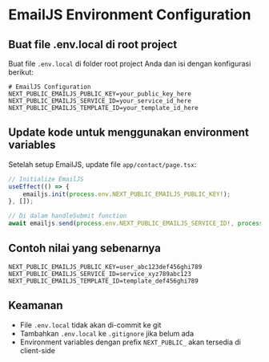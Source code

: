 # EmailJS Environment Configuration

## Buat file .env.local di root project

Buat file `.env.local` di folder root project Anda dan isi dengan konfigurasi berikut:

```env
# EmailJS Configuration
NEXT_PUBLIC_EMAILJS_PUBLIC_KEY=your_public_key_here
NEXT_PUBLIC_EMAILJS_SERVICE_ID=your_service_id_here
NEXT_PUBLIC_EMAILJS_TEMPLATE_ID=your_template_id_here
```

## Update kode untuk menggunakan environment variables

Setelah setup EmailJS, update file `app/contact/page.tsx`:

```typescript
// Initialize EmailJS
useEffect(() => {
	emailjs.init(process.env.NEXT_PUBLIC_EMAILJS_PUBLIC_KEY!);
}, []);

// Di dalam handleSubmit function
await emailjs.send(process.env.NEXT_PUBLIC_EMAILJS_SERVICE_ID!, process.env.NEXT_PUBLIC_EMAILJS_TEMPLATE_ID!, templateParams);
```

## Contoh nilai yang sebenarnya

```env
NEXT_PUBLIC_EMAILJS_PUBLIC_KEY=user_abc123def456ghi789
NEXT_PUBLIC_EMAILJS_SERVICE_ID=service_xyz789abc123
NEXT_PUBLIC_EMAILJS_TEMPLATE_ID=template_def456ghi789
```

## Keamanan

- File `.env.local` tidak akan di-commit ke git
- Tambahkan `.env.local` ke `.gitignore` jika belum ada
- Environment variables dengan prefix `NEXT_PUBLIC_` akan tersedia di client-side
